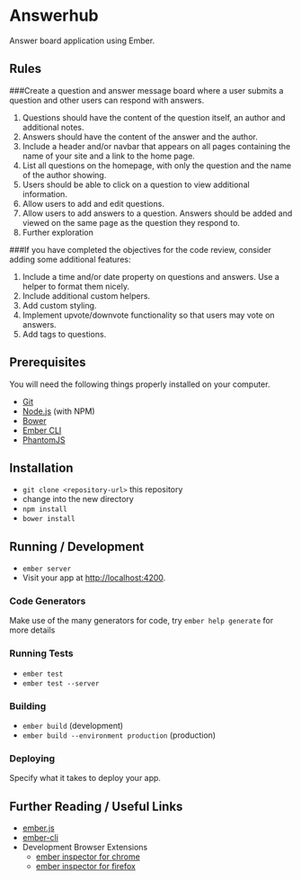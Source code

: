 # Answerhub

Answer board application using Ember.

## Rules

###Create a question and answer message board where a user submits a question and other users can respond with answers.

1. Questions should have the content of the question itself, an author and additional notes.
2. Answers should have the content of the answer and the author.
3. Include a header and/or navbar that appears on all pages containing the name of your site and a link to the home page.
4. List all questions on the homepage, with only the question and the name of the author showing.
5. Users should be able to click on a question to view additional information.
6. Allow users to add and edit questions.
7. Allow users to add answers to a question. Answers should be added and viewed on the same page as the question they respond to.
8. Further exploration

###If you have completed the objectives for the code review, consider adding some additional features:

1. Include a time and/or date property on questions and answers. Use a helper to format them nicely.
2. Include additional custom helpers.
3. Add custom styling.
4. Implement upvote/downvote functionality so that users may vote on answers.
5. Add tags to questions.

## Prerequisites

You will need the following things properly installed on your computer.

* [Git](http://git-scm.com/)
* [Node.js](http://nodejs.org/) (with NPM)
* [Bower](http://bower.io/)
* [Ember CLI](http://www.ember-cli.com/)
* [PhantomJS](http://phantomjs.org/)

## Installation

* `git clone <repository-url>` this repository
* change into the new directory
* `npm install`
* `bower install`

## Running / Development

* `ember server`
* Visit your app at [http://localhost:4200](http://localhost:4200).

### Code Generators

Make use of the many generators for code, try `ember help generate` for more details

### Running Tests

* `ember test`
* `ember test --server`

### Building

* `ember build` (development)
* `ember build --environment production` (production)

### Deploying

Specify what it takes to deploy your app.

## Further Reading / Useful Links

* [ember.js](http://emberjs.com/)
* [ember-cli](http://www.ember-cli.com/)
* Development Browser Extensions
  * [ember inspector for chrome](https://chrome.google.com/webstore/detail/ember-inspector/bmdblncegkenkacieihfhpjfppoconhi)
  * [ember inspector for firefox](https://addons.mozilla.org/en-US/firefox/addon/ember-inspector/)
